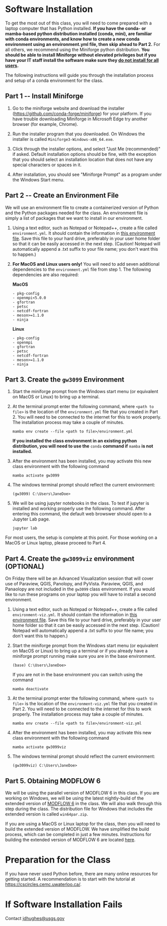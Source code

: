# Software Installation
To get the most out of this class, you will need to come prepared with a laptop computer that has Python installed. **If you have the conda- or mamba-based python distribution installed (conda, mini), are familiar with conda environments, and know how to create a new conda environment using an environment.yml file, then skip ahead to Part 2.** For all others, we recommend using the Miniforge python distribution. **You should be able to install Miniforge without elevated privileges but if you have your IT staff install the software make sure they <ins>do not install for all users</ins>.** 

The following instructions will guide you through the installation process and setup of a conda environment for the class.

## Part 1 -- Install Miniforge
1. Go to the miniforge website and download the installer (https://github.com/conda-forge/miniforge) for your platform. If you have trouble downloading Miniforge in Microsoft Edge try another browser (for example, Chrome).  

2. Run the installer program that you downloaded. On Windows the installer is called `Miniforge3-Windows-x86_64.exe`.

3. Click through the installer options, and select "Just Me (recommended)" if asked. Default installation options should be fine, with the exception that you should select an installation location that does not have any special characters or spaces in it.

4. After installation, you should see "Miniforge Prompt" as a program under the Windows Start menu.

## Part 2 -- Create an Environment File
We will use an environment file to create a containerized version of Python and the Python packages needed for the class. An environment file is simply a list of packages that we want to install in our environment.

1. Using a text editor, such as Notepad or Notepad++, create a file called `environment.yml`. It should contain the information in [this environment file](./environment.yml). Save this file to your hard drive, preferably in your user home folder so that it can be easily accessed in the next step. (Caution!  Notepad will automatically append a .txt suffix to your file name; you don't want this to happen.)

2. **For MacOS and Linux users only!** You will need to add seven additional dependencies to the `environment.yml` file from step 1. The following dependencies are also required: 

   **MacOS**
   ```
   - pkg-config
   - openmpi<5.0.0
   - gfortran
   - petsc
   - netcdf-fortran
   - meson>=1.1.0
   - ninja
   ```  

   **Linux**
   ```
   - pkg-config
   - openmpi
   - gfortran
   - petsc
   - netcdf-fortran
   - meson>=1.1.0
   - ninja
   ```  


## Part 3. Create the `gw3099` Environment

1. Start the miniforge prompt from the Windows start menu (or equivalent on MacOS or Linux) to bring up a terminal.

2. At the terminal prompt enter the following command, where `<path to file>` is the location of the `environment.yml` file that you created in Part 2. You will need to be connected to the internet for this to work properly. The installation process may take a couple of minutes.
    ```
    mamba env create --file <path to file>/environment.yml
    ```

    **If you installed the class environment in an existing python distribution, you will need to use the** `conda` **command if** `mamba` **is not installed.**


3. After the environment has been installed, you may activate this new class environment with the following command
    ```
    mamba activate gw3099
    ```

4. The windows terminal prompt should reflect the current environment:
    ```
    (gw3099) C:\Users\JaneDoe>
    ```

5. We will be using jupyter notebooks in the class. To test if jupyter is installed and working properly use the following command. After entering this command, the default web browswer should open to a Jupyter Lab page.
    ```
    jupyter lab
    ```

For most users, the setup is complete at this point. For those working on a MacOS or Linux laptop, please proceed to Part 4.

## Part 4. Create the `gw3099viz` environment (OPTIONAL)

On Friday there will be an Advanced Visualization session that will cover use of Paraview, QGIS, Panolopy, and PyVista. Paraview, QGIS, and Panaolopy are not included in the `gw3099` class environment. If you would like to run these programs on your laptop you will have to install a second environment.

1. Using a text editor, such as Notepad or Notepad++, create a file called `environment-viz.yml`. It should contain the information in [this environment file](./environment-viz.yml). Save this file to your hard drive, preferably in your user home folder so that it can be easily accessed in the next step. (Caution!  Notepad will automatically append a .txt suffix to your file name; you don't want this to happen.)

2. Start the miniforge prompt from the Windows start menu (or equivalent on MacOS or Linux) to bring up a terminal or if you already have a miniforge prompt running make sure you are in the base environment.
   ```
   (base) C:\Users\JaneDoe>
   ```
   
   If you are not in the base environment you can switch using the command

   ```
   mamba deactivate
   ```

3. At the terminal prompt enter the following command, where `<path to file>` is the location of the `environment-viz.yml` file that you created in Part 2. You will need to be connected to the internet for this to work properly. The installation process may take a couple of minutes.
    ```
    mamba env create --file <path to file>/environment-viz.yml
    ```

4. After the environment has been installed, you may activate this new class environment with the following command
    ```
    mamba activate gw3099viz
    ```

5. The windows terminal prompt should reflect the current environment:
    ```
    (gw3099viz) C:\Users\JaneDoe>
    ```


## Part 5. Obtaining MODFLOW 6

We will be using the parallel version of MODFLOW 6 in this class. If you are working on Windows, we will be using the latest nightly-build of the extended version of [MODFLOW 6](https://github.com/MODFLOW-USGS/modflow6-nightly-build/releases) in the class. We will also walk through this step during the class. The distribution file for Windows that includes the extended version is called `win64par.zip`.

If you are using a MacOS or Linux laptop for the class, then you will need to build the extended version of MODFLOW. We have simplified the build process, which can be completed in just a few minutes. Instructions for building the extended version of MODFLOW 6 are located [here](./build_extended_mf6.md).


# Preparation for the Class
If you have never used Python before, there are many online resources for getting started. A recommendation is to start with the tutorial at https://cscircles.cemc.uwaterloo.ca/.


# If Software Installation Fails

Contact jdhughes@usgs.gov

